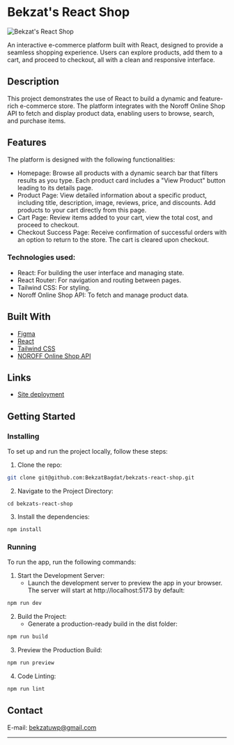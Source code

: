 # Bekzat's React Shop

![Bekzat's React Shop](https://github.com/user-attachments/assets/e95c67db-0c06-4551-8ef0-d0b8f1ae3a25)


An interactive e-commerce platform built with React, designed to provide a seamless shopping experience. Users can explore products, add them to a cart, and proceed to checkout, all with a clean and responsive interface.


## Description

This project demonstrates the use of React to build a dynamic and feature-rich e-commerce store. The platform integrates with the Noroff Online Shop API to fetch and display product data, enabling users to browse, search, and purchase items.

## Features
The platform is designed with the following functionalities:

- Homepage: Browse all products with a dynamic search bar that filters results as you type. Each product card includes a "View Product" button leading to its details page.
- Product Page: View detailed information about a specific product, including title, description, image, reviews, price, and discounts. Add products to your cart directly from this page.
- Cart Page: Review items added to your cart, view the total cost, and proceed to checkout.
- Checkout Success Page: Receive confirmation of successful orders with an option to return to the store. The cart is cleared upon checkout.

### Technologies used:
- React: For building the user interface and managing state.
- React Router: For navigation and routing between pages.
- Tailwind CSS: For styling.
- Noroff Online Shop API: To fetch and manage product data.

## Built With

- [Figma](https://www.figma.com/design/ze34eMaeBHgQdvaqOp45fH/React-Assignment?node-id=0-1&t=83cFT0du0Diwje3J-1)
- [React](https://react.dev/)
- [Tailwind CSS](https://tailwindcss.com/docs/installation)
- [NOROFF Online Shop API](https://docs.noroff.dev/docs/v2/basic/online-shop)

## Links
- [Site deployment](https://bekzatsreactshop.netlify.app/)



## Getting Started

### Installing

To set up and run the project locally, follow these steps:

1. Clone the repo:

```bash
git clone git@github.com:BekzatBagdat/bekzats-react-shop.git
```

2. Navigate to the Project Directory:

```
cd bekzats-react-shop
```

3. Install the dependencies:

```
npm install
```

### Running

To run the app, run the following commands:

1. Start the Development Server:
   - Launch the development server to preview the app in your browser. The server will start at http://localhost:5173 by default:
     
```bash
npm run dev
```

2. Build the Project:
   - Generate a production-ready build in the dist folder:

```bash
npm run build
```

3. Preview the Production Build:

```bash
npm run preview
```

4. Code Linting:

```bash
npm run lint
```

## Contact

E-mail: bekzatuwp@gmail.com

---
